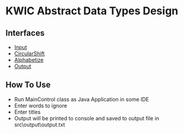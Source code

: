 # KWIC Abstract Data Types Design
## Interfaces
* [Input](../AbstractDataType/src/main/java/kwic/Input.java)
* [CircularShift](../AbstractDataType/src/main/java/kwic/CircularShift.java)
* [Alphabetize](../AbstractDataType/src/main/java/kwic/Alphabetize.java)
* [Output](../AbstractDataType/src/main/java/kwic/Output.java)

## How To Use
 * Run MainControl class as Java Application in some IDE
 * Enter words to ignore
 * Enter titles
 * Output will be printed to console and saved to output file in src\output\output.txt

